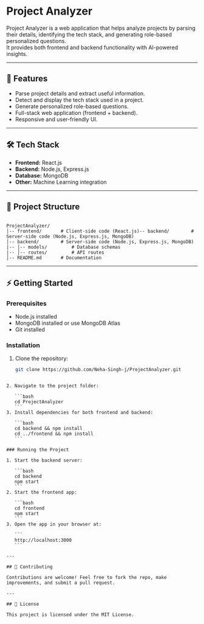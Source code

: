 
# Project Analyzer

Project Analyzer is a web application that helps analyze projects by parsing their details, identifying the tech stack, and generating role-based personalized questions.  
It provides both frontend and backend functionality with AI-powered insights.

---

## 🚀 Features
- Parse project details and extract useful information.
- Detect and display the tech stack used in a project.
- Generate personalized role-based questions.
- Full-stack web application (frontend + backend).
- Responsive and user-friendly UI.

---

## 🛠️ Tech Stack
- **Frontend:** React.js  
- **Backend:** Node.js, Express.js  
- **Database:** MongoDB  
- **Other:** Machine Learning integration  

---

## 📂 Project Structure
```

ProjectAnalyzer/
│-- frontend/       # Client-side code (React.js)-- backend/        # Server-side code (Node.js, Express.js, MongoDB)
│-- backend/        # Server-side code (Node.js, Express.js, MongoDB)
|-- │-- models/         # Database schemas
|-- │-- routes/         # API routes
│-- README.md       # Documentation

````

---

## ⚡ Getting Started

### Prerequisites
- Node.js installed
- MongoDB installed or use MongoDB Atlas
- Git installed

### Installation
1. Clone the repository:
   ```bash
   git clone https://github.com/Neha-Singh-j/ProjectAnalyzer.git
````

2. Navigate to the project folder:

   ```bash
   cd ProjectAnalyzer
   ```
3. Install dependencies for both frontend and backend:

   ```bash
   cd backend && npm install
   cd ../frontend && npm install
   ```

### Running the Project

1. Start the backend server:

   ```bash
   cd backend
   npm start
   ```
2. Start the frontend app:

   ```bash
   cd frontend
   npm start
   ```
3. Open the app in your browser at:

   ```
   http://localhost:3000
   ```

---

## 🤝 Contributing

Contributions are welcome! Feel free to fork the repo, make improvements, and submit a pull request.

---

## 📜 License

This project is licensed under the MIT License.
